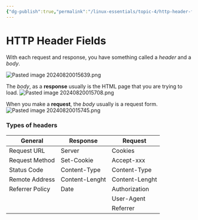 ```yaml
---
{"dg-publish":true,"permalink":"/linux-essentials/topic-4/http-header-fields/"}
---
```


# HTTP Header Fields
With each request and response, you have something called a _header_ and a _body_.

![Pasted image 20240820015639.png](/img/user/Linux%20Essentials/Topic%204/Topic4%20reference%20images/Pasted%20image%2020240820015639.png)

The _body_, as a **response** usually is the HTML page that you are trying to load. 
![Pasted image 20240820015708.png](/img/user/Linux%20Essentials/Topic%204/Topic4%20reference%20images/Pasted%20image%2020240820015708.png)

When you make a **request**, the _body_ usually is a request form.
![Pasted image 20240820015745.png](/img/user/Linux%20Essentials/Topic%204/Topic4%20reference%20images/Pasted%20image%2020240820015745.png)

### Types of headers

| General         | Response       | Request        |
| --------------- | -------------- | -------------- |
| Request URL     | Server         | Cookies        |
| Request Method  | Set-Cookie     | Accept-xxx     |
| Status Code     | Content-Type   | Content-Type   |
| Remote Address  | Content-Lenght | Content-Lenght |
| Referrer Policy | Date           | Authorization  |
|                 |                | User-Agent     |
|                 |                | Referrer       |

